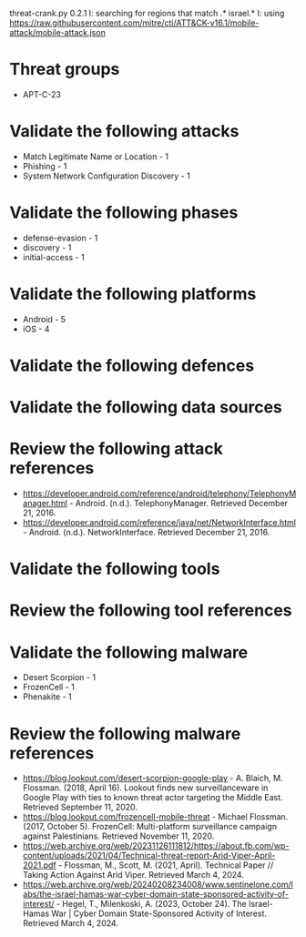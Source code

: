 threat-crank.py 0.2.1
I: searching for regions that match .* israel.*
I: using https://raw.githubusercontent.com/mitre/cti/ATT&CK-v16.1/mobile-attack/mobile-attack.json
# Threat groups

* APT-C-23

# Validate the following attacks

* Match Legitimate Name or Location - 1
* Phishing - 1
* System Network Configuration Discovery - 1

# Validate the following phases

* defense-evasion - 1
* discovery - 1
* initial-access - 1

# Validate the following platforms

* Android - 5
* iOS - 4

# Validate the following defences


# Validate the following data sources


# Review the following attack references

* https://developer.android.com/reference/android/telephony/TelephonyManager.html - Android. (n.d.). TelephonyManager. Retrieved December 21, 2016.
* https://developer.android.com/reference/java/net/NetworkInterface.html - Android. (n.d.). NetworkInterface. Retrieved December 21, 2016.

# Validate the following tools


# Review the following tool references


# Validate the following malware

* Desert Scorpion - 1
* FrozenCell - 1
* Phenakite - 1

# Review the following malware references

* https://blog.lookout.com/desert-scorpion-google-play - A. Blaich, M. Flossman. (2018, April 16). Lookout finds new surveillanceware in Google Play with ties to known threat actor targeting the Middle East. Retrieved September 11, 2020.
* https://blog.lookout.com/frozencell-mobile-threat - Michael Flossman. (2017, October 5). FrozenCell: Multi-platform surveillance campaign against Palestinians. Retrieved November 11, 2020.
* https://web.archive.org/web/20231126111812/https://about.fb.com/wp-content/uploads/2021/04/Technical-threat-report-Arid-Viper-April-2021.pdf - Flossman, M., Scott, M. (2021, April). Technical Paper // Taking Action Against Arid Viper. Retrieved March 4, 2024.
* https://web.archive.org/web/20240208234008/www.sentinelone.com/labs/the-israel-hamas-war-cyber-domain-state-sponsored-activity-of-interest/ - Hegel, T., Milenkoski, A. (2023, October 24). The Israel-Hamas War | Cyber Domain State-Sponsored Activity of Interest. Retrieved March 4, 2024.

